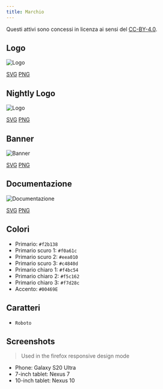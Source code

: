 ```yaml
---
title: Marchio
---
```


Questi attivi sono concessi in licenza ai sensi del [CC-BY-4.0](https://github.com/LinwoodDev/Butterfly/blob/develop/BRANDING_LICENSE).

## Logo

![Logo](/img/logo.svg)

[SVG](/img/logo.svg) [PNG](/img/logo.png)

## Nightly Logo

![Logo](/img/nightly.svg)

[SVG](/img/nightly.svg) [PNG](/img/nightly.png)

## Banner

![Banner](/img/banner.svg)

[SVG](/img/banner.svg) [PNG](/img/banner.png)

## Documentazione

![Documentazione](/img/docs.svg)

[SVG](/img/docs.svg) [PNG](/img/docs.png)

## Colori

* Primario: `#f2b138`
* Primario scuro 1: `#f0a61c`
* Primario scuro 2: `#eea010`
* Primario scuro 3: `#c4840d`
* Primario chiaro 1: `#f4bc54`
* Primario chiaro 2: `#f5c162`
* Primario chiaro 3: `#f7d28c`
* Accento: `#00469E`

## Caratteri

* `Roboto`

## Screenshots

> Used in the firefox responsive design mode

* Phone: Galaxy S20 Ultra
* 7-inch tablet: Nexus 7
* 10-inch tablet: Nexus 10
